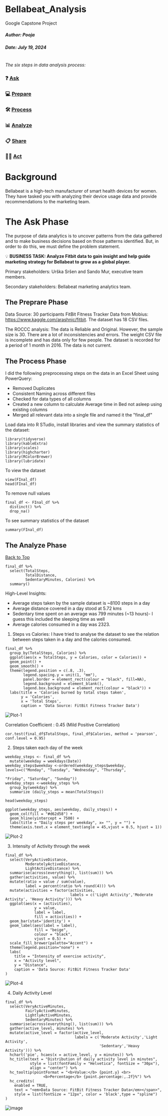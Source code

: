 # Bellabeat_Analysis
Google Capstone Project

##### Author: Pooja

##### Date: July 19, 2024

#

_The six steps in data analysis process:_
### ❓ [Ask](#1-ask)
### 💻 [Prepare](#2-prepare)
### 🛠 [Process](#3-process)
### 📊 [Analyze](#4-analyze)
### 📋 [Share](#5-share)
### 🧗‍♀️ [Act](#6-act)

# Background
Bellabeat is a high-tech manufacturer of smart health devices for women. They have tasked you with analyzing their device usage data and provide recommendations to the marketing team.

# The Ask Phase
The purpose of data analytics is to uncover patterns from the data gathered and to make business decisions based on those patterns identified. But, in order to do this, we must define the problem statement.

💡 **BUSINESS TASK: Analyze Fitbit data to gain insight and help guide marketing strategy for Bellabeat to grow as a global player.**

Primary stakeholders: Urška Sršen and Sando Mur, executive team members.

Secondary stakeholders: Bellabeat marketing analytics team.

## The Preprare Phase

Data Source: 30 participants FitBit Fitness Tracker Data from Mobius: https://www.kaggle.com/arashnic/fitbit. The dataset has 18 CSV files. 

The ROCCC analysis:
The data is Reliable and Original. However, the sample size is 30. There are a lot of inconsistencies and errors. The weight CSV file is incomplete and has data only for few people. The dataset is recorded for a period of 1 month in 2016. The data is not current. 

## The Process Phase

I did the following preprocessing steps on the data in an Excel Sheet using PowerQuery:

- Removed Duplicates
- Consistent Naming across different files
- Checked for data types of all columns
- Created a new column to calculate Average time in Bed not asleep using existing columns
- Merged all relevant data into a single file and named it the "final_df"

Load data into R STudio, install libraries and view the summary statistics of the dataset:

```
library(tidyverse)
library(kableExtra)  
library(scales)   
library(highcharter) 
library(RColorBrewer)  
library(lubridate)
```
To view the dataset
```
view(FInal_df)
head(FInal_df)
```
To remove null values 
```
final_df <- FInal_df %>%
  distinct() %>%
  drop_na()
```
To see summary statistics of the dataset
```
summary(FInal_df)
```
## The Analyze Phase
[Back to Top](#Author-Pooja)
```
final_df %>%  
  select(TotalSteps,
         TotalDistance,
         SedentaryMinutes, Calories) %>%
  summary()
```
High-Level Insights:
- Average steps taken by the sample dataset is ~8100 steps in a day
- Average distance covered in a day stood at 5.72 kms
- Sedentary time spent on an average was 799 minutes (~13 hours)- I guess this included the sleeping time as well
- Average calories consumed in a day was 2323.

1. Steps vs Calories: I have tried to analyse the dataset to see the relation between steps taken in a day and the calories consumed.
```
final_df %>% 
  group_by(TotalSteps, Calories) %>% 
  ggplot(aes(x = TotalSteps, y = Calories, color = Calories)) +
  geom_point() +
  geom_smooth() + 
  theme(legend.position = c(.8, .3),
        legend.spacing.y = unit(1, "mm"), 
        panel.border = element_rect(colour = "black", fill=NA),
        legend.background = element_blank(),
        legend.box.background = element_rect(colour = "black")) +
  labs(title = 'Calories burned by total steps taken',
       y = 'Calories',
       x = 'Total Steps',
       caption = 'Data Source: FitBit Fitness Tracker Data')
```
![Plot-1](https://github.com/user-attachments/assets/0cc9901e-1753-4f11-8202-98069862e43f)

Correlation Coefficient : 0.45 (Mild Positive Correlation)
```
cor.test(final_df$TotalSteps, final_df$Calories, method = 'pearson', conf.level = 0.95)
```
2. Steps taken each day of the week
```
weekday_steps <- final_df %>%
  mutate(weekday = weekdays(Date))
weekday_steps$weekday <-ordered(weekday_steps$weekday, levels=c("Monday", "Tuesday", "Wednesday", "Thursday",
                                                                "Friday", "Saturday", "Sunday"))
weekday_steps <-weekday_steps %>%
  group_by(weekday) %>%
  summarize (daily_steps = mean(TotalSteps))

head(weekday_steps)
```
```
ggplot(weekday_steps, aes(weekday, daily_steps)) +
  geom_col(fill = "#d62d58") +
  geom_hline(yintercept = 7500) +
  labs(title = "Daily steps per weekday", x= "", y = "") +
  theme(axis.text.x = element_text(angle = 45,vjust = 0.5, hjust = 1))
```
![Plot-2](https://github.com/user-attachments/assets/493b88d2-7d5a-4d60-b941-277af2869674)

3. Intensity of Activity through the week
```
final_df %>% 
  select(VeryActiveDistance, 
         ModeratelyActiveDistance, 
         LightActiveDistance) %>% 
  summarise(across(everything(), list(sum))) %>% 
  gather(activities, value) %>% 
  mutate(ratio = value / sum(value),
         label = percent(ratio %>% round(4))) %>% 
  mutate(activities = factor(activities, 
                             labels = c('Light Activity','Moderate Activity', 'Heavy Activity'))) %>% 
  ggplot(aes(x = (activities), 
             y = value, 
             label = label, 
             fill = activities)) +
  geom_bar(stat='identity') +
  geom_label(aes(label = label), 
             fill = "beige", 
             colour = "black",
             vjust = 0.5) +
  scale_fill_brewer(palette="Accent") +
  theme(legend.position="none") +
  labs(
    title = "Intensity of exercise activity",
    x = "Activity level",
    y = "Distance",
    caption = 'Data Source: FitBit Fitness Tracker Data'
)
```
![Plot-4](https://github.com/user-attachments/assets/d8897514-4a85-4fb0-b324-a0a017e27005)

4. Daily Activity Level
```
final_df %>% 
  select(VeryActiveMinutes, 
         FairlyActiveMinutes, 
         LightlyActiveMinutes, 
         SedentaryMinutes) %>% 
  summarise(across(everything(), list(sum))) %>% 
  gather(active_level, minutes) %>% 
  mutate(active_level = factor(active_level, 
                               labels = c('Moderate Activity','Light Activity',
                                          'Sedentary','Heavy Activity'))) %>% 
  hchart('pie', hcaes(x = active_level, y = minutes)) %>% 
  hc_title(text = "Distribution of daily activity level in minutes",
           style = list(fontFamily = "Helvetica", fontSize = "30px"),
           align = "center") %>% 
  hc_tooltip(pointFormat = "<b>Value:</b> {point.y} <br>
                 <b>Percentage</b> {point.percentage:,.2f}%") %>% 
  hc_credits(
    enabled = TRUE, 
    text = "<em>Data Source: FitBit Fitness Tracker Data</em></span>",
    style = list(fontSize = "12px", color = 'black',type = "spline")
)
```
![image](https://github.com/user-attachments/assets/280a3261-fa29-47f4-b83b-e119a32750fe)



 

